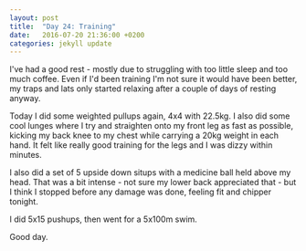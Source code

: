 ```yaml
---
layout: post
title:  "Day 24: Training"
date:   2016-07-20 21:36:00 +0200
categories: jekyll update
---
```


I've had a good rest - mostly due to struggling with too little sleep and too much coffee. Even if I'd been training I'm not sure it would have been better, my traps and lats only started relaxing after a couple of days of resting anyway.

Today I did some weighted pullups again, 4x4 with 22.5kg. I also did some cool lunges where I try and straighten onto my front leg as fast as possible, kicking my back knee to my chest while carrying a 20kg weight in each hand. It felt like really good training for the legs and I was dizzy within minutes.

I also did a set of 5 upside down situps with a medicine ball held above my head. That was a bit intense - not sure my lower back appreciated that - but I think I stopped before any damage was done, feeling fit and chipper tonight.

I did 5x15 pushups, then went for a 5x100m swim.

Good day.
